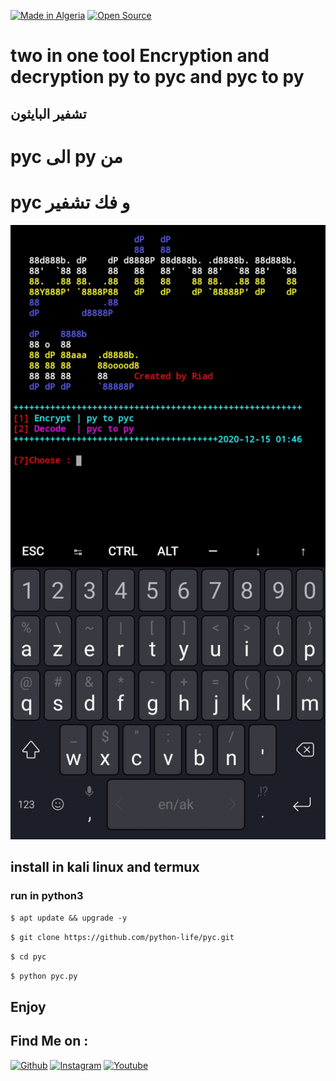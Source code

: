 <a href="#"><img title="Made in Algeria" src="https://img.shields.io/badge/MADE%20IN-Algérie-green?colorA=%23ff0000&colorB=%23017e40&style=for-the-badge"></a>
  <a href="#"><img title="Open Source" src="https://img.shields.io/badge/Open%20Source-%E2%9D%A4-green?style=for-the-badge"></a>
# two in one tool Encryption and decryption py to pyc and pyc to py

## تشفير البايثون 
#   pyc الى py من 

#  pyc و فك تشفير

<img src=".Screenshot.jpg">

## install in kali linux and termux
### run in python3
``
$ apt update && upgrade -y
``

``
$ git clone https://github.com/python-life/pyc.git
``

``
$ cd pyc
``

``
$ python pyc.py
``


## Enjoy 

## Find Me on :

[![Github](https://img.shields.io/badge/github-python--life-green?style=for-the-badge&logo=github)](https://github.com/python-life)
[![Instagram](https://img.shields.io/badge/instagram-python.life-orange?style=for-the-badge&logo=instagram)](https://www.instagram.com/python.life)
[![Youtube](https://img.shields.io/badge/YouTube-python%20life-red?style=for-the-badge&logo=youtube)](https://www.youtube.com/pythonlife)
